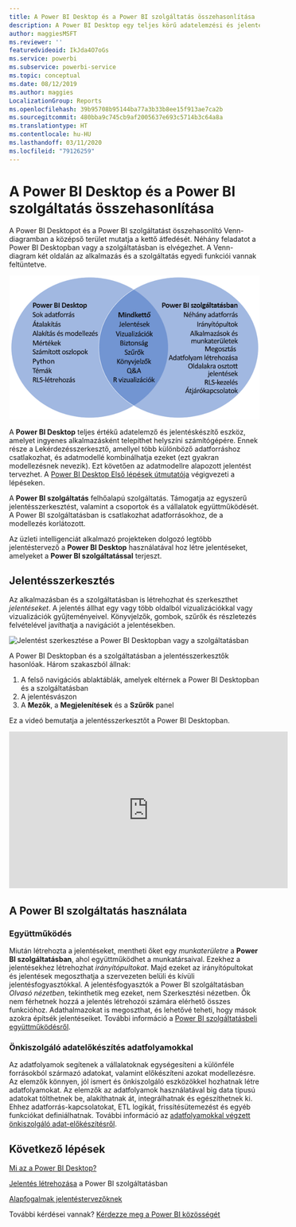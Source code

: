 ```yaml
---
title: A Power BI Desktop és a Power BI szolgáltatás összehasonlítása
description: A Power BI Desktop egy teljes körű adatelemzési és jelentéskészítő eszköz. A Power BI szolgáltatás egy felhőalapú, online szolgáltatás egyszerűbb jelentésszerkesztésekhez, valamint a csapatok és vállalatok közötti együttműködéshez.
author: maggiesMSFT
ms.reviewer: ''
featuredvideoid: IkJda4O7oGs
ms.service: powerbi
ms.subservice: powerbi-service
ms.topic: conceptual
ms.date: 08/12/2019
ms.author: maggies
LocalizationGroup: Reports
ms.openlocfilehash: 39b95708b95144ba77a3b33b8ee15f913ae7ca2b
ms.sourcegitcommit: 480bba9c745cb9af2005637e693c5714b3c64a8a
ms.translationtype: HT
ms.contentlocale: hu-HU
ms.lasthandoff: 03/11/2020
ms.locfileid: "79126259"
---
```

# <a name="comparing-power-bi-desktop-and-the-power-bi-service"></a>A Power BI Desktop és a Power BI szolgáltatás összehasonlítása

A Power BI Desktopot és a Power BI szolgáltatást összehasonlító Venn-diagramban a középső terület mutatja a kettő átfedését. Néhány feladatot a Power BI Desktopban vagy a szolgáltatásban is elvégezhet. A Venn-diagram két oldalán az alkalmazás és a szolgáltatás egyedi funkciói vannak feltüntetve.  

![A Power BI Desktop és a szolgáltatás Venn-diagramja](media/service-service-vs-desktop/power-bi-venn-desktop-service.png)

A **Power BI Desktop** teljes értékű adatelemző és jelentéskészítő eszköz, amelyet ingyenes alkalmazásként telepíthet helyszíni számítógépére. Ennek része a Lekérdezésszerkesztő, amellyel több különböző adatforráshoz csatlakozhat, és adatmodellé kombinálhatja ezeket (ezt gyakran modellezésnek nevezik). Ezt követően az adatmodellre alapozott jelentést tervezhet. A [Power BI Desktop Első lépések útmutatója](../desktop-getting-started.md) végigvezeti a lépéseken.

A **Power BI szolgáltatás** felhőalapú szolgáltatás. Támogatja az egyszerű jelentésszerkesztést, valamint a csoportok és a vállalatok együttműködését. A Power BI szolgáltatásban is csatlakozhat adatforrásokhoz, de a modellezés korlátozott. 

Az üzleti intelligenciát alkalmazó projekteken dolgozó legtöbb jelentéstervező a **Power BI Desktop** használatával hoz létre jelentéseket, amelyeket a **Power BI szolgáltatással** terjeszt.

## <a name="report-editing"></a>Jelentésszerkesztés

Az alkalmazásban és a szolgáltatásban is létrehozhat és szerkeszthet *jelentéseket*. A jelentés állhat egy vagy több oldalból vizualizációkkal vagy vizualizációk gyűjteményeivel. Könyvjelzők, gombok, szűrők és részletezés felvételével javíthatja a navigációt a jelentésekben.

![Jelentést szerkesztése a Power BI Desktopban vagy a szolgáltatásban](media/service-service-vs-desktop/power-bi-editing-desktop-service.png)

A Power BI Desktopban és a szolgáltatásban a jelentésszerkesztők hasonlóak. Három szakaszból állnak:  

1. A felső navigációs ablaktáblák, amelyek eltérnek a Power BI Desktopban és a szolgáltatásban    
2. A jelentésvászon     
3. A **Mezők**, a **Megjelenítések** és a **Szűrők** panel

Ez a videó bemutatja a jelentésszerkesztőt a Power BI Desktopban. 

<iframe width="560" height="315" src="https://www.youtube.com/embed/IkJda4O7oGs" frameborder="0" allowfullscreen></iframe>

## <a name="working-in-the-power-bi-service"></a>A Power BI szolgáltatás használata

### <a name="collaborating"></a>Együttműködés


Miután létrehozta a jelentéseket, mentheti őket egy *munkaterületre* a **Power BI szolgáltatásban**, ahol együttműködhet a munkatársaival. Ezekhez a jelentésekhez létrehozhat *irányítópultokat*. Majd ezeket az irányítópultokat és jelentések megoszthatja a szervezeten belüli és kívüli jelentésfogyasztókkal. A jelentésfogyasztók a Power BI szolgáltatásban *Olvasó nézetben*, tekinthetik meg ezeket, nem Szerkesztési nézetben. Ők nem férhetnek hozzá a jelentés létrehozói számára elérhető összes funkcióhoz.  Adathalmazokat is megoszthat, és lehetővé teheti, hogy mások azokra építsék jelentéseiket. További információ a [Power BI szolgáltatásbeli együttműködésről](../service-new-workspaces.md).

### <a name="self-service-data-prep-with-dataflows"></a>Önkiszolgáló adatelőkészítés adatfolyamokkal

Az adatfolyamok segítenek a vállalatoknak egységesíteni a különféle forrásokból származó adatokat, valamint előkészíteni azokat modellezésre. Az elemzők könnyen, jól ismert és önkiszolgáló eszközökkel hozhatnak létre adatfolyamokat. Az elemzők az adatfolyamok használatával big data típusú adatokat tölthetnek be, alakíthatnak át, integrálhatnak és egészíthetnek ki. Ehhez adatforrás-kapcsolatokat, ETL logikát, frissítésütemezést és egyéb funkciókat definiálhatnak. További információ az [adatfolyamokkal végzett önkiszolgáló adat-előkészítésről](../service-dataflows-overview.md).

## <a name="next-steps"></a>Következő lépések

[Mi az a Power BI Desktop?](../desktop-what-is-desktop.md)

[Jelentés létrehozása](../service-report-create-new.md) a Power BI szolgáltatásban

[Alapfogalmak jelentéstervezőknek](../service-basic-concepts.md)

További kérdései vannak? [Kérdezze meg a Power BI közösségét](https://community.powerbi.com/)

